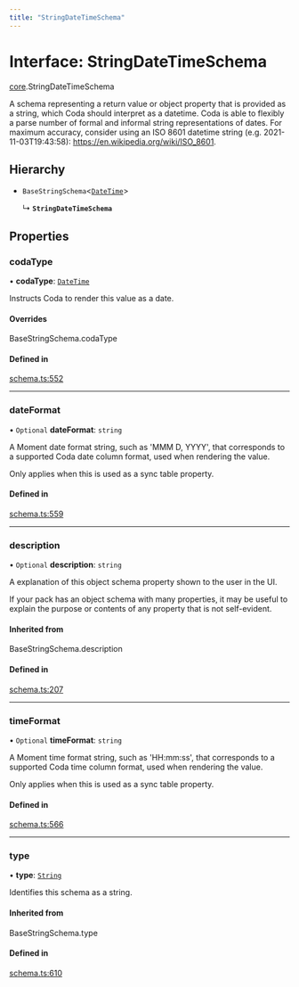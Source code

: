 ```yaml
---
title: "StringDateTimeSchema"
---
```

# Interface: StringDateTimeSchema

[core](../modules/core.md).StringDateTimeSchema

A schema representing a return value or object property that is provided as a string,
which Coda should interpret as a datetime. Coda is able to flexibly a parse number of formal
and informal string representations of dates. For maximum accuracy, consider using an
ISO 8601 datetime string (e.g. 2021-11-03T19:43:58): https://en.wikipedia.org/wiki/ISO_8601.

## Hierarchy

- `BaseStringSchema`<[`DateTime`](../enums/core.ValueHintType.md#datetime)\>

  ↳ **`StringDateTimeSchema`**

## Properties

### codaType

• **codaType**: [`DateTime`](../enums/core.ValueHintType.md#datetime)

Instructs Coda to render this value as a date.

#### Overrides

BaseStringSchema.codaType

#### Defined in

[schema.ts:552](https://github.com/coda/packs-sdk/blob/main/schema.ts#L552)

___

### dateFormat

• `Optional` **dateFormat**: `string`

A Moment date format string, such as 'MMM D, YYYY', that corresponds to a supported Coda date column format,
used when rendering the value.

Only applies when this is used as a sync table property.

#### Defined in

[schema.ts:559](https://github.com/coda/packs-sdk/blob/main/schema.ts#L559)

___

### description

• `Optional` **description**: `string`

A explanation of this object schema property shown to the user in the UI.

If your pack has an object schema with many properties, it may be useful to
explain the purpose or contents of any property that is not self-evident.

#### Inherited from

BaseStringSchema.description

#### Defined in

[schema.ts:207](https://github.com/coda/packs-sdk/blob/main/schema.ts#L207)

___

### timeFormat

• `Optional` **timeFormat**: `string`

A Moment time format string, such as 'HH:mm:ss', that corresponds to a supported Coda time column format,
used when rendering the value.

Only applies when this is used as a sync table property.

#### Defined in

[schema.ts:566](https://github.com/coda/packs-sdk/blob/main/schema.ts#L566)

___

### type

• **type**: [`String`](../enums/core.ValueType.md#string)

Identifies this schema as a string.

#### Inherited from

BaseStringSchema.type

#### Defined in

[schema.ts:610](https://github.com/coda/packs-sdk/blob/main/schema.ts#L610)

